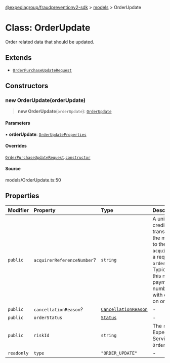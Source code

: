 [@expediagroup/fraudpreventionv2-sdk](../../index.md) > [models](../index.md) > OrderUpdate

# Class: OrderUpdate

Order related data that should be updated.

## Extends

- [`OrderPurchaseUpdateRequest`](OrderPurchaseUpdateRequest.md)

## Constructors

### new OrderUpdate(orderUpdate)

> **new OrderUpdate**(`orderUpdate`): [`OrderUpdate`](OrderUpdate.md)

#### Parameters

▪ **orderUpdate**: [`OrderUpdateProperties`](../interfaces/OrderUpdateProperties.md)

#### Overrides

[`OrderPurchaseUpdateRequest`](OrderPurchaseUpdateRequest.md).[`constructor`](OrderPurchaseUpdateRequest.md#constructors)

#### Source

models/OrderUpdate.ts:50

## Properties

| Modifier | Property | Type | Description | Inheritance | Source |
| :------ | :------ | :------ | :------ | :------ | :------ |
| `public` | `acquirerReferenceNumber`? | `string` | A unique number that tags a credit or debit card transaction when it goes from the merchant\'s bank through to the cardholder\'s bank. `acquirer_reference_number` is a required field only if `order_status` = `COMPLETED` Typically, merchants can get this number from their payment processors. This number is used when dealing with disputes/chargebacks on original transactions. | - | models/OrderUpdate.ts:40 |
| `public` | `cancellationReason`? | [`CancellationReason`](CancellationReason.md) | - | - | models/OrderUpdate.ts:45 |
| `public` | `orderStatus` | [`Status`](../type-aliases/Status.md) | - | - | models/OrderUpdate.ts:35 |
| `public` | `riskId` | `string` | The `risk_id` provided by Expedia\'s Fraud Prevention Service in the `OrderPurchaseScreenResponse`. | [`OrderPurchaseUpdateRequest`](OrderPurchaseUpdateRequest.md).`riskId` | models/OrderPurchaseUpdateRequest.ts:32 |
| `readonly` | `type` | `"ORDER_UPDATE"` | - | - | models/OrderUpdate.ts:48 |
